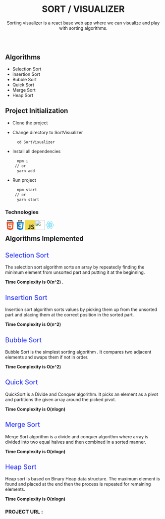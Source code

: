 <div align="center" style="height: 130px">

<h1 align="center">  SORT / VISUALIZER </h1>
Sorting visualizer is a react base web app where we can visualize and play with sorting algorithms.

</div>

## Algorithms

- Selection Sort
- insertion Sort
- Bubble Sort
- Quick Sort
- Merge Sort
- Heap Sort


## Project Initialization

- Clone the project

- Change directory to SortVisualizer

        cd SortVisualizer

- Install all dependencies

        npm i
       // or
        yarn add

- Run project

        npm start
       // or
        yarn start

### Technologies

<img align="left" height="32" width="32" src="https://raw.githubusercontent.com/github/explore/80688e429a7d4ef2fca1e82350fe8e3517d3494d/topics/html/html.png" />

<img align="left" height="32" width="32" src="https://raw.githubusercontent.com/github/explore/80688e429a7d4ef2fca1e82350fe8e3517d3494d/topics/css/css.png" />

<img align="left" height="32" width="32" src="https://raw.githubusercontent.com/github/explore/80688e429a7d4ef2fca1e82350fe8e3517d3494d/topics/javascript/javascript.png" />

<img align="left" height="32" width="32" src="https://brandeps.com/icon-download/J/Jss-icon-vector-01.svg" />

<img align="left" height="32" width="32" src="https://raw.githubusercontent.com/github/explore/80688e429a7d4ef2fca1e82350fe8e3517d3494d/topics/react/react.png" />

<br>

## Algorithms Implemented

<div>

<h2 style="color: #323dfa; font-weight:500"> Selection Sort </h2>
<p>
The selection sort algorithm sorts an array by repeatedly finding the minimum element from unsorted part and putting it at the beginning.

**Time Complexity is O(n^2) .**

</p>

</div>

<div>

<h2 style="color: #323dfa; font-weight:500"> Insertion Sort </h2>
<p>
Insertion sort algorithm sorts values by picking them up from the unsorted part and placing them at the correct position in the sorted part.

**Time Complexity is O(n^2)**

</p>

</div>

<div>

<h2 style="color: #323dfa; font-weight:500"> Bubble Sort </h2>
<p>
Bubble Sort is the simplest sorting algorithm . It compares two adjacent elements and swaps them if not in order.

**Time Complexity is O(n^2)**

</p>

</div>

<div>

<h2 style="color: #323dfa; font-weight:500"> Quick Sort </h2>
<p>
QuickSort is a Divide and Conquer algorithm. It picks an element as a pivot and partitions the given array around the picked pivot.
        
**Time Complexity is O(nlogn)**

</p>

</div>

<div>

<h2 style="color: #323dfa; font-weight:500"> Merge Sort </h2>
<p>
Merge Sort algorithm is a divide and conquer algorithm where array is divided into two equal halves and then combined in a sorted manner.
 
**Time Complexity is O(nlogn)**

</p>

</div>

<div>

<h2 style="color: #323dfa; font-weight:500"> Heap Sort </h2>
<p>
Heap sort is based on Binary Heap data structure. The maximum element is found and placed at the end then the process is repeated for remaining elements.
 
**Time Complexity is O(nlogn)**

</p>

</div>


### PROJECT URL :


